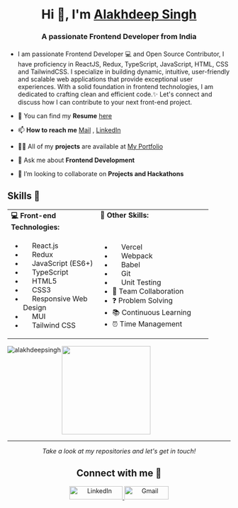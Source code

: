 <h1 align="center"> Hi 👋, I'm <a href="https://alakhdeepsingh.github.io/Portfolio/" target="blank">Alakhdeep Singh </a> </h1>
<h3 align="center">A passionate Frontend Developer from India</h3>

#### 
<!-- <img src="https://img.shields.io/badge/-Full stack%20 MERN Developer-blue?&style=for-the-badge"/>    <img src="https://img.shields.io/badge/-Frontend%20 ReactJS Developer-red?&style=for-the-badge"/>     <img src="https://img.shields.io/badge/-Backend NodeJS ExpressJS Developer-green?&style=for-the-badge"/> -->
<!-- <img src="https://img.shields.io/badge/-DataStructures & Algorithms-green?&style=for-the-badge"/> -->

<!-- ![GitHub followers](https://img.shields.io/github/followers/Alakhdeepsingh?label=Follow&style=social)
<img src="https://komarev.com/ghpvc/?username=alakhdeepsingh&label=Profile%20views&color=0e75b6&style=flat" alt="alakhdeepsingh" /> -->

 
- I am passionate Frontend Developer 💻 and Open Source Contributor, I have proficiency in ReactJS, Redux, TypeScript, JavaScript, HTML, CSS and TailwindCSS. I specialize in building dynamic, intuitive, user-friendly and scalable web applications that provide exceptional user experiences. With a solid foundation in frontend technologies, I am dedicated to crafting clean and efficient code.✨ Let's connect and discuss how I can contribute to your next front-end project.

- 📓 You can find my **Resume** [here]()

- 📫 **How to reach me** [Mail](mailto:alakhdeepsingh773@gmail.com) , [LinkedIn](https://linkedin.com/in/alakhdeepsingh)
  
- 👨‍💻 All of my **projects** are available at [My Portfolio](https://alakhportfolio.netlify.app/)

- 💬 Ask me about **Frontend Development**
 
- 🤝 I’m looking to collaborate on **Projects and Hackathons**

 
<!-- <a href="https://www.hackerrank.com/alakhdeep_7321" target="blank" >
    <img align="left" src="https://img.shields.io/badge/Hackerrank-darkgreen?style=for-the-badge&logo=hackerrank&logoColor=white"  height="30" width="140"/>
  </a> -->

 ## Skills 🎯

<table style="width: 90%;">
  <tr>
    <td style="width: 40%; vertical-align: top;"><strong>💻 Front-end Technologies:</strong></td>
    <td style="width: 50%; vertical-align: top;"><strong>🚀 Other Skills:</strong></td>
  </tr>
  <tr>
    <td>
      <ul>
<!--        <li><img src="https://skillicons.dev/icons?i=nextjs" width="16px" style="vertical-align: middle;"/> Next.js</li> -->
        <li><img src="https://skillicons.dev/icons?i=react" width="16px" style="vertical-align: middle;"/> React.js</li>
        <li><img src="https://skillicons.dev/icons?i=redux" width="16px" style="vertical-align: middle;"/> Redux</li>
        <li><img src="https://skillicons.dev/icons?i=js" width="16px" style="vertical-align: middle;"/> JavaScript (ES6+)</li>
        <li><img src="https://skillicons.dev/icons?i=ts" width="16px" style="vertical-align: middle;"/> TypeScript</li>
        <li><img src="https://skillicons.dev/icons?i=html" width="16px" style="vertical-align: middle;"/> HTML5</li>
        <li><img src="https://skillicons.dev/icons?i=css" width="16px" style="vertical-align: middle;"/> CSS3</li>
        <li><img src="https://skillicons.dev/icons?i=css" width="16px" style="vertical-align: middle;"/> Responsive Web Design</li>
        <li><img src="https://skillicons.dev/icons?i=materialui" width="16px" style="vertical-align: middle;"/> MUI</li>
        <li><img src="https://skillicons.dev/icons?i=tailwind" width="16px" style="vertical-align: middle;"/> Tailwind CSS</li>
<!--         <li><img src="https://skillicons.dev/icons?i=fastapi" width="16px" style="vertical-align: middle;"/> RESTful APIs</li> -->
      </ul>
    </td>
    <td>
      <ul>
        <li><img src="https://skillicons.dev/icons?i=vercel" width="16px" style="vertical-align: middle;"/> Vercel</li>
        <li><img src="https://skillicons.dev/icons?i=webpack" width="16px" style="vertical-align: middle;"/> Webpack</li>
        <li><img src="https://skillicons.dev/icons?i=babel" width="16px" style="vertical-align: middle;"/> Babel</li>
        <li><img src="https://skillicons.dev/icons?i=git" width="16px" style="vertical-align: middle;"/> Git</li>
        <li><img src="https://skillicons.dev/icons?i=jest" width="16px" style="vertical-align: middle;"/> Unit Testing</li>
<!--         <li>⚡ Performance Optimization</li> -->
<!--         <li>📈 Scalability</li> -->
        <li>👥 Team Collaboration</li>
        <li>❓ Problem Solving</li>
        <li>📚 Continuous Learning</li>
        <li>⏰ Time Management</li>
      </ul>
    </td>
  </tr>
</table>
 
 <!-- <h2> &nbsp;My Tech Stack</h2>

- Programming languages : <br />
    [![JavaScript](	https://img.shields.io/badge/JavaScript-F7DF1E?style=flat&logo=javascript&logoColor=black)](https://developer.mozilla.org/en-US/docs/Web/JavaScript)
    [![TypeScript](	https://img.shields.io/badge/TypeScript-0081CB?style=flat&logo=typeScript&logoColor=black)](https://developer.mozilla.org/en-US/docs/Web/TypeScript)
    [![C++](https://img.shields.io/badge/C%2B%2B-00599C?style=flat&logo=c%2B%2B&logoColor=white)](https://www.cplusplus.com/)
    
- Frontend : <br />
    [![HTML5](https://img.shields.io/badge/HTML5-E34F26?style=flat&logo=html5&logoColor=white)](https://www.w3.org/html/)
    [![CSS](https://img.shields.io/badge/CSS-blue?style=flat&logo=css&logoColor=white)](https://www.w3.org/css/)
    [![Sass](https://img.shields.io/badge/Sass-CC6699?style=flat&logo=sass&logoColor=white)](https://sass-lang.com/)
    [![TailwindCSS](https://img.shields.io/badge/tailwindcss-blue?style=flat&logo=tailwindcss&logoColor=white)](https://tailwindcss.com/)
    [![React](https://img.shields.io/badge/React-20232A?style=flat&logo=react&logoColor=61DAFB)](https://reactjs.org/)
    [![Redux](https://img.shields.io/badge/Redux-5C2D91?style=flat&logo=redux&logoColor=white)](https://redux.org/)
    [![Next.js](https://img.shields.io/badge/Next.js-20232A?style=flat&logo=nextjs&logoColor=61DAFB)](https://nextjs.org/)
  
   <!--  [![Material-UI](https://img.shields.io/badge/Material--UI-0081CB?style=flat&logo=material-ui&logoColor=white)](https://material-ui.com/) -->
<!--     [![Angular](https://img.shields.io/badge/Angular-E34F26?style=flat&logo=angular&logoColor=white)](https://angular.io/) -->
<!--     [![Bootstrap](https://img.shields.io/badge/Bootstrap-563D7C?style=flat&logo=bootstrap&logoColor=white)](https://getbootstrap.com) -->
    
<!--  - Backend : <br />
    [![NodeJS](https://img.shields.io/badge/Node.js-43853D?style=flat&logo=node.js&logoColor=white)](https://nodejs.org)
    [![ExpressJS](https://img.shields.io/badge/Express.js-43853D?style=flat&logo=express.js&logoColor=white)](https://expressjs.org)
 
  
- Databases :  <br />
    [![Firebase](https://img.shields.io/badge/-Firebase-2C2D72?style=flat&logo=firebase&logoColor=FFCA28)](https://firebase.google.com/)
    [![MongoDB](https://img.shields.io/badge/MongoDB-4EA94B?style=flat&logo=mongodb&logoColor=white)](https://www.mongodb.com/)
 
- IDE & Tools : <br />
    [![VS Code](http://img.shields.io/badge/-VS%20Code-5C2D91?style=flat&logo=visual-studio-code&logoColor=white)](https://code.visualstudio.com/)
    [![Heroku](https://img.shields.io/badge/Heroku-430098?style=flat&logo=heroku&logoColor=white)](https://heroku.com)
    [![Vercel](https://img.shields.io/badge/Vercel-black?style=flat&logo=vercel&logoColor=white)](https://vercel.com/)
    [![Git](https://img.shields.io/badge/Git-F05032?style=flat&logo=git&logoColor=white)](https://git-scm.com/) -->


<!-- <h3 align="left">Languages and Tools:</h3>
<p align="left"><a href="https://www.w3.org/html/" target="_blank" rel="noreferrer"> <img src="https://raw.githubusercontent.com/devicons/devicon/master/icons/html5/html5-original-wordmark.svg" alt="html5" width="40" height="40"/> </a><a href="https://www.w3schools.com/css/" target="_blank" rel="noreferrer"> <img src="https://raw.githubusercontent.com/devicons/devicon/master/icons/css3/css3-original-wordmark.svg" alt="css3" width="40" height="40"/> </a> <a href="https://developer.mozilla.org/en-US/docs/Web/JavaScript" target="_blank" rel="noreferrer"> <img src="https://raw.githubusercontent.com/devicons/devicon/master/icons/javascript/javascript-original.svg" alt="javascript" width="40" height="40"/> </a>
<a href="https://getbootstrap.com" target="_blank" rel="noreferrer"> <img src="https://raw.githubusercontent.com/devicons/devicon/master/icons/bootstrap/bootstrap-plain-wordmark.svg" alt="bootstrap" width="40" height="40"/> </a> <a href="https://reactjs.org/" target="_blank" rel="noreferrer"> <img src="https://raw.githubusercontent.com/devicons/devicon/master/icons/react/react-original-wordmark.svg" alt="react" width="40" height="40"/> </a><a href="https://redux.js.org" target="_blank" rel="noreferrer"> <img src="https://raw.githubusercontent.com/devicons/devicon/master/icons/redux/redux-original.svg" alt="redux" width="40" height="40"/> </a> <a href="https://nodejs.org" target="_blank" rel="noreferrer"> <img src="https://raw.githubusercontent.com/devicons/devicon/master/icons/nodejs/nodejs-original-wordmark.svg" alt="nodejs" width="40" height="40"/> </a> <a href="https://expressjs.com" target="_blank" rel="noreferrer"> <img src="https://raw.githubusercontent.com/devicons/devicon/master/icons/express/express-original-wordmark.svg" alt="express" width="40" height="40"/> </a>
  <a href="https://cloudinary.com/" target="_blank" rel="noreferrer"> <img src="https://github.com/Alakhdeepsingh/Alakhdeepsingh/blob/main/cloudinary.png" alt="express" width="40" height="40"/> </a><a href="https://www.mysql.com/" target="_blank" rel="noreferrer"> <img src="https://raw.githubusercontent.com/devicons/devicon/master/icons/mysql/mysql-original-wordmark.svg" alt="mysql" width="40" height="40"/> </a><a href="https://www.mongodb.com/" target="_blank" rel="noreferrer"> <img src="https://raw.githubusercontent.com/devicons/devicon/master/icons/mongodb/mongodb-original-wordmark.svg" alt="mongodb" width="40" height="40"/> </a> <a href="https://firebase.google.com/" target="_blank" rel="noreferrer"> <img src="https://www.vectorlogo.zone/logos/firebase/firebase-icon.svg" alt="firebase" width="40" height="40"/> </a><a href="https://heroku.com" target="_blank" rel="noreferrer"> <img src="https://www.vectorlogo.zone/logos/heroku/heroku-icon.svg" alt="heroku" width="40" height="40"/> </a><a href="https://postman.com" target="_blank" rel="noreferrer"> <img src="https://www.vectorlogo.zone/logos/getpostman/getpostman-icon.svg" alt="postman" width="40" height="40"/> </a><a href="https://git-scm.com/" target="_blank" rel="noreferrer"> <img src="https://www.vectorlogo.zone/logos/git-scm/git-scm-icon.svg" alt="git" width="40" height="40"/> </a><a href="https://www.w3schools.com/cpp/" target="_blank" rel="noreferrer"> <img src="https://raw.githubusercontent.com/devicons/devicon/master/icons/cplusplus/cplusplus-original.svg" alt="cplusplus" width="40" height="40"/> </a><a href="https://www.redhat.com/en/topics/api/what-is-a-rest-api" target="_blank" rel="noreferrer"> <img src=https://github.com/Alakhdeepsingh/Alakhdeepsingh/blob/main/restapi.png alt="restapi" width="40" height="40"/> </a><a href="https://michalsnik.github.io/aos/" target="_blank" rel="noreferrer"> <img src="https://github.com/Alakhdeepsingh/Alakhdeepsingh/blob/main/animate%20on%20scroll.png" width="50" height="40"/> 
</a> -->
<img align="left" src="https://github-readme-stats.vercel.app/api/top-langs?username=alakhdeepsingh&show_icons=true&locale=en&layout=compact" alt="alakhdeepsingh" /><img height="200em" src="https://github-readme-stats.vercel.app/api?username=Alakhdeepsingh&theme=buefy&show_icons=true" /> 
 <!-- <img align="center" src="https://github-readme-streak-stats.herokuapp.com/?user=alakhdeepsingh&" alt="alakhdeepsingh" /> -->
 <hr>
<p align="center">
  <i>Take a look at my repositories and let's get in touch!</i>
  <div align="center">
 <h2>Connect with me 🤝</h2>
    <a href="https://www.linkedin.com/in/alakhdeepsingh/" target="_blank">
      <img src="https://img.shields.io/badge/LinkedIn-0077B5?style=for-the-badge&logo=linkedin&logoColor=white" height="30" width="120" alt="LinkedIn">
    </a>
    <a href="mailto:alakhdeepsingh773@gmail.com">
      <img src="https://img.shields.io/badge/Gmail-D14836?style=for-the-badge&logo=gmail&logoColor=white" height="30" width="100" alt="Gmail">
    </a>
  </div>
</p>
